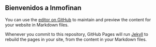 ## Bienvenidos a Inmofinan

You can use the [editor on GitHub](https://github.com/vmartin88/inmoweb/edit/main/docs/index.md) to maintain and preview the content for your website in Markdown files.

Whenever you commit to this repository, GitHub Pages will run [Jekyll](https://jekyllrb.com/) to rebuild the pages in your site, from the content in your Markdown files.

